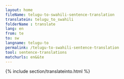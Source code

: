 ```yaml
---
layout: home
fileName: telugu-to-swahili-sentence-translation
translatein: telugu_to_swahili
folderName : translate
lang: en
from: te
to: sw
langname: telugu-to
permalink: /telugu-to-swahili-sentence-translation
tool: sentence-translations
matchurls: en&&te
---
```

{% include section/translateinto.html %}
